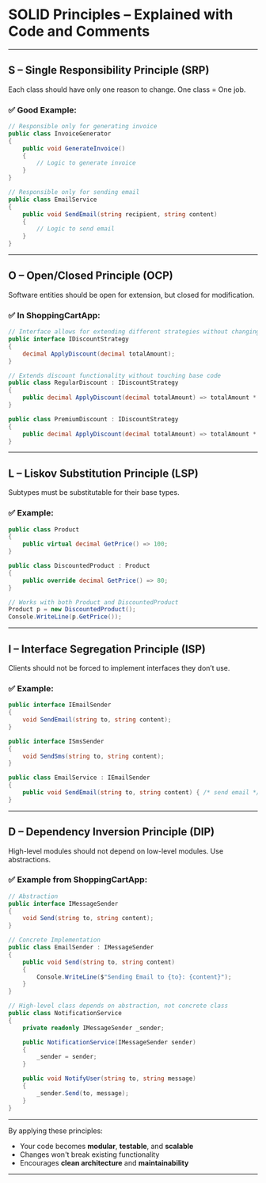 # SOLID Principles – Explained with Code and Comments

---

## S – Single Responsibility Principle (SRP)
Each class should have only one reason to change. One class = One job.

### ✅ Good Example:

```csharp
// Responsible only for generating invoice
public class InvoiceGenerator
{
    public void GenerateInvoice()
    {
        // Logic to generate invoice
    }
}

// Responsible only for sending email
public class EmailService
{
    public void SendEmail(string recipient, string content)
    {
        // Logic to send email
    }
}
```

---

## O – Open/Closed Principle (OCP)
Software entities should be open for extension, but closed for modification.

### ✅ In ShoppingCartApp:

```csharp
// Interface allows for extending different strategies without changing existing logic
public interface IDiscountStrategy
{
    decimal ApplyDiscount(decimal totalAmount);
}

// Extends discount functionality without touching base code
public class RegularDiscount : IDiscountStrategy
{
    public decimal ApplyDiscount(decimal totalAmount) => totalAmount * 0.95m;
}

public class PremiumDiscount : IDiscountStrategy
{
    public decimal ApplyDiscount(decimal totalAmount) => totalAmount * 0.90m;
}
```

---

## L – Liskov Substitution Principle (LSP)
Subtypes must be substitutable for their base types.

### ✅ Example:

```csharp
public class Product
{
    public virtual decimal GetPrice() => 100;
}

public class DiscountedProduct : Product
{
    public override decimal GetPrice() => 80;
}

// Works with both Product and DiscountedProduct
Product p = new DiscountedProduct();
Console.WriteLine(p.GetPrice());
```

---

## I – Interface Segregation Principle (ISP)
Clients should not be forced to implement interfaces they don’t use.

### ✅ Example:

```csharp
public interface IEmailSender
{
    void SendEmail(string to, string content);
}

public interface ISmsSender
{
    void SendSms(string to, string content);
}

public class EmailService : IEmailSender
{
    public void SendEmail(string to, string content) { /* send email */ }
}
```

---

## D – Dependency Inversion Principle (DIP)
High-level modules should not depend on low-level modules. Use abstractions.

### ✅ Example from ShoppingCartApp:

```csharp
// Abstraction
public interface IMessageSender
{
    void Send(string to, string content);
}

// Concrete Implementation
public class EmailSender : IMessageSender
{
    public void Send(string to, string content)
    {
        Console.WriteLine($"Sending Email to {to}: {content}");
    }
}

// High-level class depends on abstraction, not concrete class
public class NotificationService
{
    private readonly IMessageSender _sender;

    public NotificationService(IMessageSender sender)
    {
        _sender = sender;
    }

    public void NotifyUser(string to, string message)
    {
        _sender.Send(to, message);
    }
}
```

---

By applying these principles:
- Your code becomes **modular**, **testable**, and **scalable**
- Changes won't break existing functionality
- Encourages **clean architecture** and **maintainability**

---